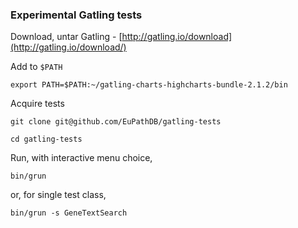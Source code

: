
### Experimental Gatling tests

Download, untar Gatling - [http://gatling.io/download](http://gatling.io/download/)

Add to `$PATH`

    export PATH=$PATH:~/gatling-charts-highcharts-bundle-2.1.2/bin

Acquire tests

    git clone git@github.com/EuPathDB/gatling-tests

    cd gatling-tests
    
Run, with interactive menu choice,

    bin/grun

or, for single test class,

    bin/grun -s GeneTextSearch